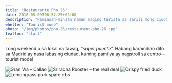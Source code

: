 ```yaml
---
title: "Restaurante Pho 26"
date: 2018-05-09T08:57:25+02:00
description: "Paminsan-minsan naman maging turista sa sarili mong ciudad"
whetter: "Tourist mode"
photo: "/img/photos/pho-26/restaurant-pho-26.jpg"
featloc: "start"
---
```


Long weekend o sa lokal na tawag, *"super puente".* Habang karamihan dito sa Madrid ay nasa labas ng ciudad, kaming pamilya ay nagstroll sa centro—tourist mode!

![Gran Vía – Callao](/img/photos/pho-26/gran-via-callao.jpg)
![Sriracha Rooster – the real deal](/img/photos/pho-26/sriracha-rooster.jpg)
![Crispy fried duck](/img/photos/pho-26/fried-duck.jpg) 
![Lemongrass pork spare ribs](/img/photos/pho-26/pork-ribs-lemongrass.jpg)